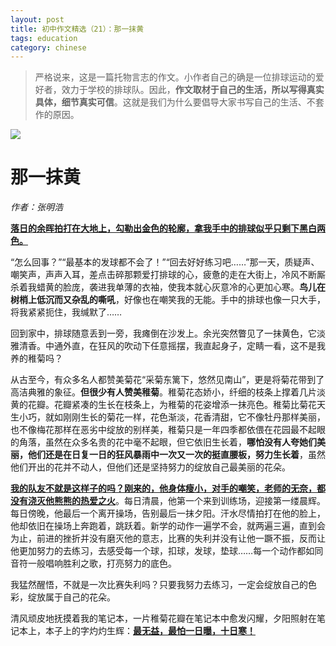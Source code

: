 ```yaml
---
layout: post
title: 初中作文精选（21）：那一抹黄
tags: education
category: chinese
---
```


> 严格说来，这是一篇托物言志的作文。小作者自己的确是一位排球运动的爱好者，效力于学校的排球队。因此，**作文取材于自己的生活，所以写得真实具体，细节真实可信**。这就是我们为什么要倡导大家书写自己的生活、不套作的原因。

![](https://crsando.github.io/images/2024-12-08/export_zxpvq.png)

# 那一抹黄

*作者：张明浩*

<u>**落日的余晖拍打在大地上，勾勒出金色的轮廓，拿我手中的排球似乎只剩下黑白两色。**</u>

“怎么回事？”“最基本的发球都不会了！”“回去好好练习吧……”那一天，质疑声、嘲笑声，声声入耳，差点击碎那颗爱打排球的心，疲惫的走在大街上，冷风不断厮杀着我蜡黄的脸庞，袭进我单薄的衣袖，使我本就心灰意冷的心更加心寒。**鸟儿在树梢上低沉而又杂乱的嘶吼**，好像也在嘲笑我的无能。手中的排球也像一只大手，将我紧紧扼住，我缄默了……

回到家中，排球随意丢到一旁，我瘫倒在沙发上。余光突然瞥见了一抹黄色，它淡雅清香。中通外直，在狂风的吹动下任意摇摆，我直起身子，定睛一看，这不是我养的稚菊吗？

从古至今，有众多名人都赞美菊花“采菊东篱下，悠然见南山”，更是将菊花带到了高洁典雅的象征。**但很少有人赞美稚菊**。稚菊花态娇小，纤细的枝条上撑着几片淡黄的花瓣。花瓣紧凑的生长在枝条上，为稚菊的花姿增添一抹亮色。稚菊比菊花天生小巧，就如刚刚生长的菊花一样，花色渐淡，花香清甜，它不像牡丹那样美丽，也不像梅花那样在恶劣中绽放的别样美，稚菊只是一年四季都依偎在花园最不起眼的角落，虽然在众多名贵的花中毫不起眼，但它依旧生长着，**哪怕没有人夸她们美丽，他们还是在日复一日的狂风暴雨中一次又一次的挺直腰板，努力生长着**，虽然他们开出的花并不动人，但他们还是坚持努力的绽放自己最美丽的花朵。

<u>**我的队友不就是这样子的吗？刚来的，他身体瘦小，对手的嘲笑，老师的无奈，都没有浇灭他熊熊的热爱之火**</u>。每日清晨，他第一个来到训练场，迎接第一缕晨辉。每日傍晚，他最后一个离开操场，告别最后一抹夕阳。汗水尽情拍打在他的脸上，他却依旧在操场上奔跑着，跳跃着。新学的动作一遍学不会，就两遍三遍，直到会为止，前进的挫折并没有磨灭他的意志，比赛的失利并没有让他一蹶不振，反而让他更加努力的去练习，去感受每一个球，扣球，发球，垫球……每一个动作都如同音符一般唱响胜利之歌，打亮努力的底色。

我猛然醒悟，不就是一次比赛失利吗？只要我努力去练习，一定会绽放自己的色彩，绽放属于自己的花朵。

清风顽皮地抚摸着我的笔记本，一片稚菊花瓣在笔记本中愈发闪耀，夕阳照射在笔记本上，本子上的字灼灼生辉：<u>**最无益，最怕一日曝，十日寒！**</u>